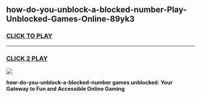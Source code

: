 
## how-do-you-unblock-a-blocked-number-Play-Unblocked-Games-Online-89yk3
<h3>
<a href="https://premium76.site?title=how-do-you-unblock-a-blocked-number&ref=25A">CLICK TO PLAY</a></h3>
<hr>

<h3>
<a href="https://premium76.site?title=how-do-you-unblock-a-blocked-number&ref=25A">CLICK 2 PLAY</a>
  
</h3>

<a href="https://premium76.site?title=how-do-you-unblock-a-blocked-number&ref=25A"><img src="https://clearcache.store/games.png"></a>


**how-do-you-unblock-a-blocked-number games unblocked: Your Gateway to Fun and Accessible Online Gaming**
